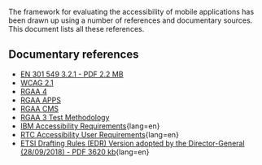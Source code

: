 The framework for evaluating the accessibility of mobile applications has been drawn up using a number of references and documentary sources. This document lists all these references.

## Documentary references

- [EN 301 549 3.2.1 - PDF 2.2 MB](https://www.etsi.org/deliver/etsi_en/301500_301599/301549/03.02.01_60/en_301549v030201p.pdf)
- [WCAG 2.1](https://www.w3.org/TR/WCAG21/)
- [RGAA 4](../../fr/rgaa4/index.html)
- [RGAA APPS](https://disic.github.io/rgaa-apps/)
- [RGAA CMS](http://disic.github.io/referentiel-cms/)
- [RGAA 3 Test Methodology](https://github.com/DISIC/rgaa_methodologie)
- [IBM Accessibility Requirements](https://www.ibm.com/able/requirements/requirements/){lang=en}
- [RTC Accessibility User Requirements](https://www.w3.org/TR/raur/#routing-and-communication-channel-control){lang=en}
- [ETSI Drafting Rules (EDR) Version adopted by the Director-General (28/09/2018) - PDF 3620 kb](https://portal.etsi.org/directives/39_directives_oct_2018.pdf#page=179){lang=en}
